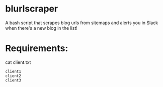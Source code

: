 # blurlscraper
A bash script that scrapes blog urls from sitemaps and alerts you in Slack when there's a new blog in the list!

# Requirements:

cat client.txt 
```
client1
client2
client3
```


